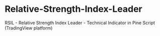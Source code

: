 # Relative-Strength-Index-Leader
RSIL - Relative Strength Index Leader - Technical Indicator in Pine Script (TradingView platform)
